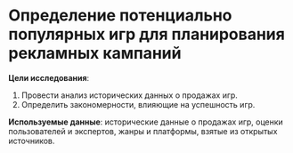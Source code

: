 # Определение потенциально популярных игр для планирования рекламных кампаний

**Цели исследования**:
1. Провести анализ исторических данных о продажах игр.
2. Определить закономерности, влияющие на успешность игр.

**Используемые данные**: исторические данные о продажах игр, оценки пользователей и экспертов, жанры и платформы, взятые из открытых источников.
